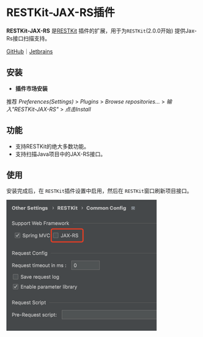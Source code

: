 # RESTKit-JAX-RS插件

**RESTKit-JAX-RS** 是[RESTKit](https://plugins.jetbrains.com/plugin/14723-restkit) 插件的扩展，用于为`RESTKit`(2.0.0开始) 提供Jax-Rs接口扫描支持。

[GitHub](https://github.com/newhoo/RESTKit-JAX-RS)｜[Jetbrains](https://plugins.jetbrains.com/plugin/17955-restkit-jax-rs)

## 安装

- **插件市场安装**

推荐  _Preferences(Settings)_ > _Plugins_ > _Browse repositories..._ > _输入"RESTKit-JAX-RS"_ > _点击Install_

## 功能

- 支持RESTKit的绝大多数功能。
- 支持扫描Java项目中的JAX-RS接口。

## 使用

安装完成后，在 `RESTKit`插件设置中启用，然后在 `RESTKit`窗口刷新项目接口。

![](vx_images/242433115256634.png)
